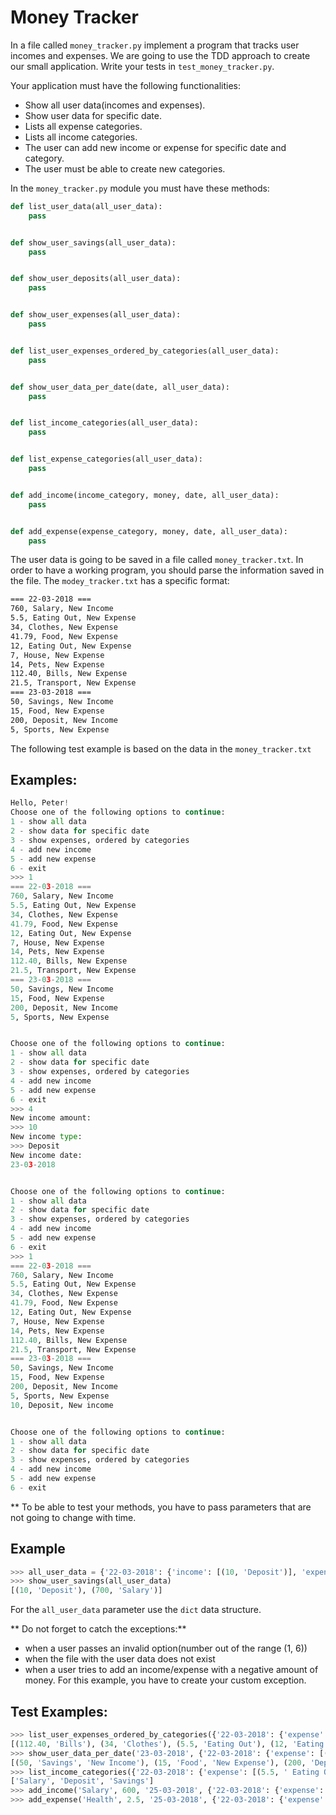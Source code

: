# Money Tracker

In a file called `money_tracker.py` implement a program that tracks user incomes and expenses.
We are going to use the TDD approach to create our small application. Write your tests in `test_money_tracker.py`.

Your application must have the following functionalities:
- Show all user data(incomes and expenses).
- Show user data for specific date.
- Lists all expense categories.
- Lists all income categories.
- The user can add new income or expense for specific date and category.
- The user must be able to create new categories.

In the `money_tracker.py` module you must have these methods:

```python
def list_user_data(all_user_data):
    pass


def show_user_savings(all_user_data):
    pass


def show_user_deposits(all_user_data):
    pass


def show_user_expenses(all_user_data):
    pass


def list_user_expenses_ordered_by_categories(all_user_data):
    pass


def show_user_data_per_date(date, all_user_data):
    pass


def list_income_categories(all_user_data):
    pass


def list_expense_categories(all_user_data):
    pass


def add_income(income_category, money, date, all_user_data):
    pass


def add_expense(expense_category, money, date, all_user_data):
    pass
```

The user data is going to be saved in a file called `money_tracker.txt`. In order to have a working program, you should parse the information saved in the file. The `modey_tracker.txt` has a specific format:
```txt
=== 22-03-2018 ===
760, Salary, New Income
5.5, Eating Out, New Expense
34, Clothes, New Expense
41.79, Food, New Expense
12, Eating Out, New Expense
7, House, New Expense
14, Pets, New Expense
112.40, Bills, New Expense
21.5, Transport, New Expense
=== 23-03-2018 ===
50, Savings, New Income
15, Food, New Expense
200, Deposit, New Income
5, Sports, New Expense
```

The following test example is based on the data in the `money_tracker.txt`
## Examples:
```python
Hello, Peter!
Choose one of the following options to continue:
1 - show all data
2 - show data for specific date
3 - show expenses, ordered by categories
4 - add new income
5 - add new expense
6 - exit
>>> 1
=== 22-03-2018 ===
760, Salary, New Income
5.5, Eating Out, New Expense
34, Clothes, New Expense
41.79, Food, New Expense
12, Eating Out, New Expense
7, House, New Expense
14, Pets, New Expense
112.40, Bills, New Expense
21.5, Transport, New Expense
=== 23-03-2018 ===
50, Savings, New Income
15, Food, New Expense
200, Deposit, New Income
5, Sports, New Expense


Choose one of the following options to continue:
1 - show all data
2 - show data for specific date
3 - show expenses, ordered by categories
4 - add new income
5 - add new expense
6 - exit
>>> 4
New income amount:
>>> 10
New income type:
>>> Deposit
New income date:
23-03-2018


Choose one of the following options to continue:
1 - show all data
2 - show data for specific date
3 - show expenses, ordered by categories
4 - add new income
5 - add new expense
6 - exit
>>> 1
=== 22-03-2018 ===
760, Salary, New Income
5.5, Eating Out, New Expense
34, Clothes, New Expense
41.79, Food, New Expense
12, Eating Out, New Expense
7, House, New Expense
14, Pets, New Expense
112.40, Bills, New Expense
21.5, Transport, New Expense
=== 23-03-2018 ===
50, Savings, New Income
15, Food, New Expense
200, Deposit, New Income
5, Sports, New Expense
10, Deposit, New income


Choose one of the following options to continue:
1 - show all data
2 - show data for specific date
3 - show expenses, ordered by categories
4 - add new income
5 - add new expense
6 - exit
```


** To be able to test your methods, you have to pass parameters that are not going to change with time.

## Example
```python
>>> all_user_data = {'22-03-2018': {'income': [(10, 'Deposit')], 'expense': [(27.7, 'Food')]}, '23-03-2018': {'income': [(700, 'Salary'), (50, 'Savings')], 'expense': [(4, 'Eating Out')]}}
>>> show_user_savings(all_user_data)
[(10, 'Deposit'), (700, 'Salary')]
```

For the `all_user_data` parameter use the `dict` data structure.

** Do not forget to catch the exceptions:**
- when a user passes an invalid option(number out of the range (1, 6))
- when the file with the user data does not exist
- when a user tries to add an income/expense with a negative amount of money. For this example, you have to create your custom exception.


## Test Examples:
```python
>>> list_user_expenses_ordered_by_categories({'22-03-2018': {'expense': [(5.5, ' Eating Out'), (34.0, ' Clothes'), (41.79, ' Food'), (12.0, ' Eating Out'), (7.0, ' House'), (14.0, ' Pets'), (112.4, ' Bills'), (21.5, ' Transport')], 'income': [(760.0, ' Salary')]}, '23-03-2018': {'expense': [(15.0, ' Food'), (5.0, ' Sports')], 'income': [(50.0, ' Savings'), (200.0, ' Deposit'), (10.0, ' Deposit')]}})
[(112.40, 'Bills'), (34, 'Clothes'), (5.5, 'Eating Out'), (12, 'Eating Out'), (15, 'Food'), (41.79, 'Food'), (7, 'House'), (14, 'Pets'), (5, 'Sports'), (21.5, 'Transport')]
>>> show_user_data_per_date('23-03-2018', {'22-03-2018': {'expense': [(5.5, ' Eating Out'), (34.0, ' Clothes'), (41.79, ' Food'), (12.0, ' Eating Out'), (7.0, ' House'), (14.0, ' Pets'), (112.4, ' Bills'), (21.5, ' Transport')], 'income': [(760.0, ' Salary')]}, '23-03-2018': {'expense': [(15.0, ' Food'), (5.0, ' Sports')], 'income': [(50.0, ' Savings'), (200.0, ' Deposit'), (10.0, ' Deposit')]}})
[(50, 'Savings', 'New Income'), (15, 'Food', 'New Expense'), (200, 'Deposit', 'New Income'), (5, 'Sports', 'New Expense'), (10, 'Deposit', 'New income')]  
>>> list_income_categories({'22-03-2018': {'expense': [(5.5, ' Eating Out'), (34.0, ' Clothes'), (41.79, ' Food'), (12.0, ' Eating Out'), (7.0, ' House'), (14.0, ' Pets'), (112.4, ' Bills'), (21.5, ' Transport')], 'income': [(760.0, ' Salary')]}, '23-03-2018': {'expense': [(15.0, ' Food'), (5.0, ' Sports')], 'income': [(50.0, ' Savings'), (200.0, ' Deposit'), (10.0, ' Deposit')]}})
['Salary', 'Deposit', 'Savings']   
>>> add_income('Salary', 600, '25-03-2018', {'22-03-2018': {'expense': [(5.5, ' Eating Out'), (34.0, ' Clothes'), (41.79, ' Food'), (12.0, ' Eating Out'), (7.0, ' House'), (14.0, ' Pets'), (112.4, ' Bills'), (21.5, ' Transport')], 'income': [(760.0, ' Salary')]}, '23-03-2018': {'expense': [(15.0, ' Food'), (5.0, ' Sports')], 'income': [(50.0, ' Savings'), (200.0, ' Deposit'), (10.0, ' Deposit')]}})
>>> add_expense('Health', 2.5, '25-03-2018', {'22-03-2018': {'expense': [(5.5, ' Eating Out'), (34.0, ' Clothes'), (41.79, ' Food'), (12.0, ' Eating Out'), (7.0, ' House'), (14.0, ' Pets'), (112.4, ' Bills'), (21.5, ' Transport')], 'income': [(760.0, ' Salary')]}, '23-03-2018': {'expense': [(15.0, ' Food'), (5.0, ' Sports')], 'income': [(50.0, ' Savings'), (200.0, ' Deposit'), (10.0, ' Deposit')]}})

```
